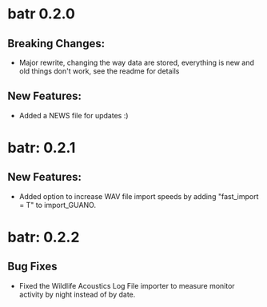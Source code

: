# batr 0.2.0

## Breaking Changes:

- Major rewrite, changing the way data are stored, everything is new and old things don't work, see the readme for details

## New Features:

- Added a NEWS file for updates :) 

# batr: 0.2.1

## New Features:

- Added option to increase WAV file import speeds by adding "fast_import = T" to import_GUANO.

# batr: 0.2.2

## Bug Fixes

- Fixed the Wildlife Acoustics Log File importer to measure monitor activity by night instead of by date.
